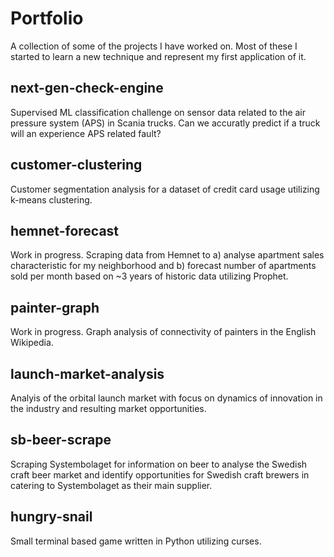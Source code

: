 # Portfolio
A collection of some of the projects I have worked on. Most of these I started to learn a new technique and represent my first application of it.

## next-gen-check-engine
Supervised ML classification challenge on sensor data related to the air pressure system (APS) in Scania trucks. Can we accuratly predict if a truck will an experience APS related fault?

## customer-clustering
Customer segmentation analysis for a dataset of credit card usage utilizing k-means clustering.

## hemnet-forecast
Work in progress. Scraping data from Hemnet to a) analyse apartment sales characteristic for my neighborhood and b) forecast number of apartments sold per month based on ~3 years of historic data utilizing Prophet.

## painter-graph
Work in progress. Graph analysis of connectivity of painters in the English Wikipedia.

## launch-market-analysis
Analyis of the orbital launch market with focus on dynamics of innovation in the industry and resulting market opportunities.

## sb-beer-scrape
Scraping Systembolaget for information on beer to analyse the Swedish craft beer market and identify opportunities for Swedish craft brewers in catering to Systembolaget as their main supplier.

## hungry-snail
Small terminal based game written in Python utilizing curses.
